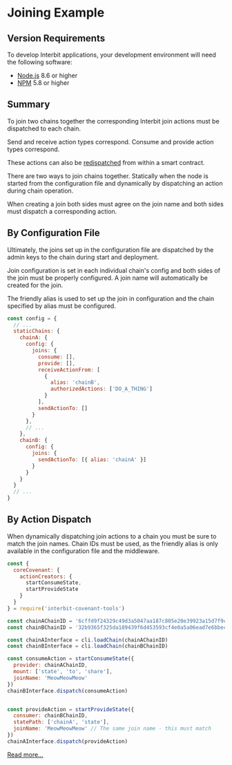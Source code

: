 # Joining Example

## Version Requirements

To develop Interbit applications, your development environment will need
the following software:

* [Node.js](https://nodejs.org/) 8.6 or higher
* [NPM](https://nodejs.org/) 5.8 or higher


## Summary

To join two chains together the corresponding Interbit join actions must
be dispatched to each chain.

Send and receive action types correspond. Consume and provide action
types correspond.

These actions can also be
[redispatched](../reference/interbit-covenant-utils/redispatch.md) from
within a smart contract.

There are two ways to join chains together. Statically when the node is
started from the configuration file and dynamically by dispatching an
action during chain operation.

When creating a join both sides must agree on the join name and both
sides must dispatch a corresponding action.


## By Configuration File

Ultimately, the joins set up in the configuration file are dispatched by
the admin keys to the chain during start and deployment.

Join configuration is set in each individual chain's config and both
sides of the join must be properly configured. A join name will
automatically be created for the join.

The friendly alias is used to set up the join in configuration and the
chain specified by alias must be configured.

```js
const config = {
  // ...
  staticChains: {
    chainA: {
      config: {
        joins: {
          consume: [],
          provide: [],
          receiveActionFrom: [
            {
              alias: 'chainB',
              authorizedActions: ['DO_A_THING']
            }
          ],
          sendActionTo: []
        }
      },
      // ...
    },
    chainB: {
      config: {
        joins: {
          sendActionTo: [{ alias: 'chainA' }]
        }
      }
    }
  }
  // ...
}
```


## By Action Dispatch

When dynamically dispatching join actions to a chain you must be sure to
match the join names. Chain IDs must be used, as the friendly alias is
only available in the configuration file and the middleware.

```js
const {
  coreCovenant: {
    actionCreators: {
      startConsumeState,
      startProvideState
    }
  }
} = require('interbit-covenant-tools')

const chainAChainID = '6cffd9f24329c49d3a5047aa187c805e20e39923a15d7f9c427bc659225c08d2'
const chainBChainID = '32b9365f325da189439f6d453593cf4e0a5a06ead7e6bbecc1d0814c578df452'

const chainAInterface = cli.loadChain(chainAChainID)
const chainBInterface = cli.loadChain(chainBChainID)

const consumeAction = startConsumeState({
  provider: chainAChainID,
  mount: ['state', 'to', 'share'],
  joinName: 'MeowMeowMeow'
})
chainBInterface.dispatch(consumeAction)


const provideAction = startProvideState({
  consumer: chainBChainID,
  statePath: ['chainA', 'state'],
  joinName: 'MeowMeowMeow' // The same join name - this must match
})
chainAInterface.dispatch(provideAction)
```

[Read more...](../key-concepts.md#chain-joining)
